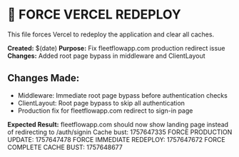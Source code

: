 # 🚀 FORCE VERCEL REDEPLOY

This file forces Vercel to redeploy the application and clear all caches.

**Created:** $(date) **Purpose:** Fix fleetflowapp.com production redirect issue **Changes:** Added
root page bypass in middleware and ClientLayout

## Changes Made:

- Middleware: Immediate root page bypass before authentication checks
- ClientLayout: Root page bypass to skip all authentication
- Production fix for fleetflowapp.com redirect to sign-in page

**Expected Result:** fleetflowapp.com should now show landing page instead of redirecting to
/auth/signin
Cache bust: 1757647335
FORCE PRODUCTION UPDATE: 1757647478
FORCE IMMEDIATE REDEPLOY: 1757647672
FORCE COMPLETE CACHE BUST: 1757648677
